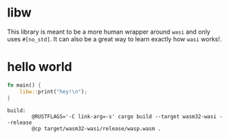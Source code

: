 # libw

This library is meant to be a more human wrapper around `wasi` and only uses `#[no_std]`. It can also be a great way to learn exactly how `wasi` works!.

# hello world

```rust
fn main() {
    libw::print("hey!\n");
}
```

```make
build:
        @RUSTFLAGS='-C link-arg=-s' cargo build --target wasm32-wasi --release
        @cp target/wasm32-wasi/release/wasp.wasm .
```
